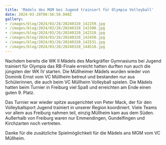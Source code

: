 ```yaml
---
title: 'Mädels des MGM bei Jugend trainiert für Olympia Volleyball'
date: 2024-03-28T06:56:58.048Z
gallery:
- /images/blog/2024/03/28/20240320_142259.jpg
- /images/blog/2024/03/28/20240320_142300.jpg
- /images/blog/2024/03/28/20240320_142318.jpg
- /images/blog/2024/03/28/20240320_142450.jpg
- /images/blog/2024/03/28/20240320_142531.jpg
- /images/blog/2024/03/28/20240320_144518.jpg
---
```

Nachdem bereits die WK II Mädels des Markgräfler Gymnasiums bei Jugend trainiert für Olympia das RB-Finale erreicht hatten durften nun auch die jüngsten der WK IV starten. Die Müllheimer Mädels wurden wieder von Dominik Ernst vom VC Müllheim betreut und bestanden nur aus Schülerinnen, die auch beim VC Müllheim Volleyball spielen. Die Mädels hatten beim Turnier in Freiburg viel Spaß und erreichten am Ende einen guten 9. Platz. 

Das Turnier war wieder spitze ausgerichtet von Peter Mack, der für den Volleyballsport Jugend trainiert in unserer Region koordiniert. Viele Teams vor allem aus Freiburg nahmen teil, einzig Müllheim kam aus dem Süden. Außerhalb von Freiburg waren nur Emmendingen, Gundelfingen und Kirchzarten noch vertreten. 

Danke für die zusätzliche Spielmöglichkeit für die Mädels ans MGM vom VC Müllheim.  



